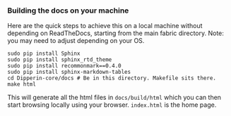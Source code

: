 ### Building the docs on your machine

Here are the quick steps to achieve this on a local machine without depending on ReadTheDocs, starting from the main fabric directory. Note: you may need to adjust depending on your OS. 

```
sudo pip install Sphinx
sudo pip install sphinx_rtd_theme
sudo pip install recommonmark==0.4.0
sudo pip install sphinx-markdown-tables
cd Dipperin-core/docs # Be in this directory. Makefile sits there.
make html
```
This will generate all the html files in ```docs/build/html``` which you can then start browsing locally using your browser. ```index.html``` is the home page.

